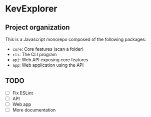 # KevExplorer

## Project organization

This is a Javascript monorepo composed of the following packages:

- `core`: Core features (scan a folder)
- `cli`: The CLI program
- `api`: Web API exposing core features
- `app`: Web application using the API

## TODO

- [ ] Fix ESLint
- [ ] API
- [ ] Web app
- [ ] More documentation

